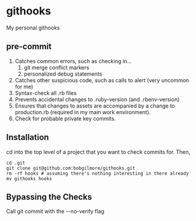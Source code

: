 githooks
========

My personal githooks

pre-commit
----------
1. Catches common errors, such as checking in...
    1. git merge conflict markers
    2. personalized debug statements
2. Catches other suspicious code, such as calls to alert (very uncommon for me)
3. Syntax-check all .rb files
4. Prevents accidental changes to .ruby-version (and .rbenv-version)
5. Ensures that changes to assets are accompanied by a change to production.rb (required in my main work environment).
6. Check for probable private key commits.

Installation
------------
cd into the top level of a project that you want to check commits for.  Then,

    cd .git
    git clone git@github.com:bobgilmore/githooks.git
    rm -rf hooks # assuming there's nothing interesting in there already
    mv githooks hooks

Bypassing the Checks
--------------------
Call git commit with the --no-verify flag
